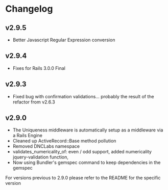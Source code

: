 # Changelog

## v2.9.5

- Better Javascript Regular Expression conversion

## v2.9.4

- Fixes for Rails 3.0.0 Final

## v2.9.3

- Fixed bug with confirmation validations... probably the result of the refactor from v2.6.3

## v2.9.0

- The Uniqueness middleware is automatically setup as a middleware via a Rails Engine
- Cleaned up ActiveRecord::Base method pollution
- Removed DNCLabs namespace
- validates_numericality_of: even / odd support, added numericality jquery-validation function, 
- Now using Bundler's gemspec command to keep dependencies in the gemspec

For versions previous to 2.9.0 please refer to the README for the specific version
